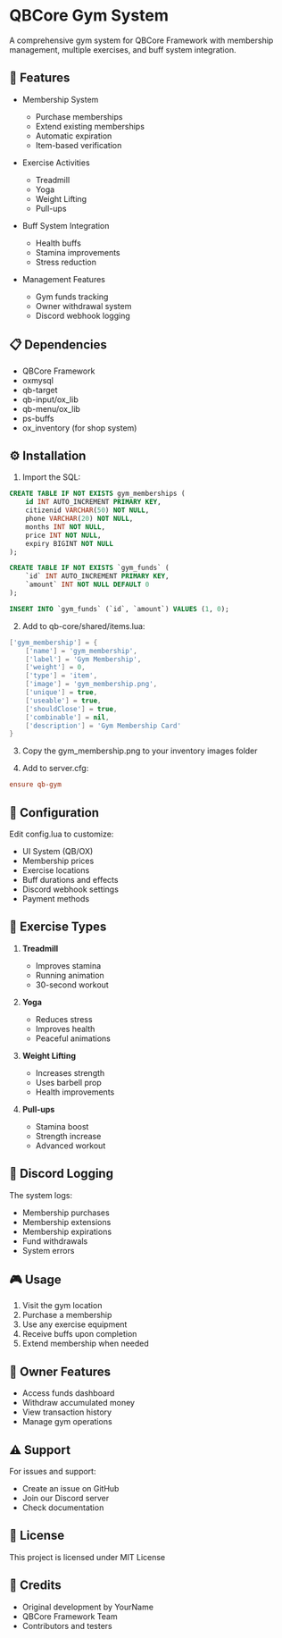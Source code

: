 # QBCore Gym System

A comprehensive gym system for QBCore Framework with membership management, multiple exercises, and buff system integration.

## 🌟 Features

- Membership System
  - Purchase memberships
  - Extend existing memberships
  - Automatic expiration
  - Item-based verification

- Exercise Activities
  - Treadmill
  - Yoga
  - Weight Lifting
  - Pull-ups

- Buff System Integration
  - Health buffs
  - Stamina improvements
  - Stress reduction

- Management Features
  - Gym funds tracking
  - Owner withdrawal system
  - Discord webhook logging

## 📋 Dependencies

- QBCore Framework
- oxmysql
- qb-target
- qb-input/ox_lib
- qb-menu/ox_lib
- ps-buffs
- ox_inventory (for shop system)

## ⚙️ Installation

1. Import the SQL:
```sql
CREATE TABLE IF NOT EXISTS gym_memberships (
    id INT AUTO_INCREMENT PRIMARY KEY,
    citizenid VARCHAR(50) NOT NULL,
    phone VARCHAR(20) NOT NULL,
    months INT NOT NULL,
    price INT NOT NULL,
    expiry BIGINT NOT NULL
);

CREATE TABLE IF NOT EXISTS `gym_funds` (
    `id` INT AUTO_INCREMENT PRIMARY KEY,
    `amount` INT NOT NULL DEFAULT 0
);

INSERT INTO `gym_funds` (`id`, `amount`) VALUES (1, 0);
```

2. Add to qb-core/shared/items.lua:
```lua
['gym_membership'] = {
    ['name'] = 'gym_membership',
    ['label'] = 'Gym Membership',
    ['weight'] = 0,
    ['type'] = 'item',
    ['image'] = 'gym_membership.png',
    ['unique'] = true,
    ['useable'] = true,
    ['shouldClose'] = true,
    ['combinable'] = nil,
    ['description'] = 'Gym Membership Card'
}
```

3. Copy the gym_membership.png to your inventory images folder

4. Add to server.cfg:
```cfg
ensure qb-gym
```

## 🔧 Configuration

Edit config.lua to customize:
- UI System (QB/OX)
- Membership prices
- Exercise locations
- Buff durations and effects
- Discord webhook settings
- Payment methods

## 💪 Exercise Types

1. **Treadmill**
   - Improves stamina
   - Running animation
   - 30-second workout

2. **Yoga**
   - Reduces stress
   - Improves health
   - Peaceful animations

3. **Weight Lifting**
   - Increases strength
   - Uses barbell prop
   - Health improvements

4. **Pull-ups**
   - Stamina boost
   - Strength increase
   - Advanced workout

## 📝 Discord Logging

The system logs:
- Membership purchases
- Membership extensions
- Membership expirations
- Fund withdrawals
- System errors

## 🎮 Usage

1. Visit the gym location
2. Purchase a membership
3. Use any exercise equipment
4. Receive buffs upon completion
5. Extend membership when needed

## 💼 Owner Features

- Access funds dashboard
- Withdraw accumulated money
- View transaction history
- Manage gym operations

## ⚠️ Support

For issues and support:
- Create an issue on GitHub
- Join our Discord server
- Check documentation

## 📜 License

This project is licensed under MIT License

## 🤝 Credits

- Original development by YourName
- QBCore Framework Team
- Contributors and testers



